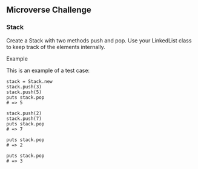 ## Microverse Challenge

### Stack

Create a Stack with two methods push and pop. Use your LinkedList class to keep track of the elements internally.

Example

This is an example of a test case:

```
stack = Stack.new
stack.push(3)
stack.push(5)
puts stack.pop
# => 5

stack.push(2)
stack.push(7)
puts stack.pop
# => 7

puts stack.pop
# => 2

puts stack.pop
# => 3
```

